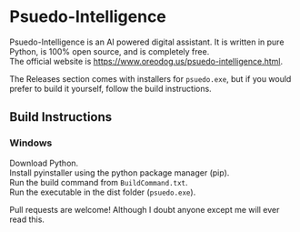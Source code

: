 # Psuedo-Intelligence
Psuedo-Intelligence is an AI powered digital assistant. It is written in pure Python, is 100% open source, and is completely free.  
The official website is https://www.oreodog.us/psuedo-intelligence.html.  

The Releases section comes with installers for `psuedo.exe`, but if you would prefer to build it yourself, follow the build instructions.

## Build Instructions
### Windows
Download Python.  
Install pyinstaller using the python package manager (pip).  
Run the build command from `BuildCommand.txt`.  
Run the executable in the dist folder (`psuedo.exe`).  

Pull requests are welcome! Although I doubt anyone except me will ever read this.  
